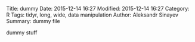 Title: dummy
Date: 2015-12-14 16:27
Modified: 2015-12-14 16:27
Category: R
Tags: tidyr, long, wide, data manipulation
Author: Aleksandr Sinayev
Summary: dummy file

dummy stuff
